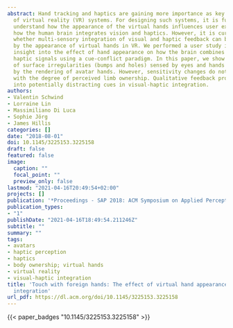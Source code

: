 ```yaml
---
abstract: Hand tracking and haptics are gaining more importance as key technologies
  of virtual reality (VR) systems. For designing such systems, it is fundamental to
  understand how the appearance of the virtual hands influences user experience and
  how the human brain integrates vision and haptics. However, it is currently unknown
  whether multi-sensory integration of visual and haptic feedback can be influenced
  by the appearance of virtual hands in VR. We performed a user study in VR to gain
  insight into the effect of hand appearance on how the brain combines visual and
  haptic signals using a cue-conflict paradigm. In this paper, we show that the detection
  of surface irregularities (bumps and holes) sensed by eyes and hands is affected
  by the rendering of avatar hands. However, sensitivity changes do not correlate
  with the degree of perceived limb ownership. Qualitative feedback provides insights
  into potentially distracting cues in visual-haptic integration.
authors:
- Valentin Schwind
- Lorraine Lin
- Massimiliano Di Luca
- Sophie Jörg
- James Hillis
categories: []
date: "2018-08-01"
doi: 10.1145/3225153.3225158
draft: false
featured: false
image:
  caption: ""
  focal_point: ""
  preview_only: false
lastmod: "2021-04-16T20:49:54+02:00"
projects: []
publication: '*Proceedings - SAP 2018: ACM Symposium on Applied Perception*'
publication_types:
- "1"
publishDate: "2021-04-16T18:49:54.211246Z"
subtitle: ""
summary: ""
tags:
- avatars
- haptic perception
- haptics
- body ownership; virtual hands
- virtual reality
- visual-haptic integration
title: 'Touch with foreign hands: The effect of virtual hand appearance on visual-haptic
  integration'
url_pdf: https://dl.acm.org/doi/10.1145/3225153.3225158
---
```


{{< paper_badges "10.1145/3225153.3225158" >}}
